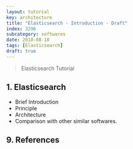 ```yaml
---
layout: tutorial
key: architecture
title: "Elasticsearch - Introduction - Draft"
index: 3296
subcategory: softwares
date: 2018-08-10
tags: [Elasticsearch]
draft: true
---
```


> Elasticsearch Tutorial

## 1. Elasticsearch
* Brief Introduction
* Principle
* Architecture
* Comparison with other similar softwares.


## 9. References
